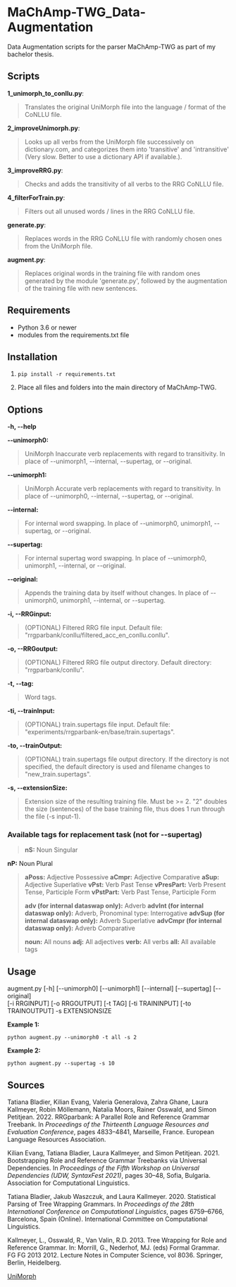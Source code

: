 # MaChAmp-TWG_Data-Augmentation
Data Augmentation scripts for the parser MaChAmp-TWG as part of my bachelor thesis.


## Scripts
**1_unimorph_to_conllu.py**:
>Translates the original UniMorph file into the language / format of the CoNLLU file.

**2_improveUnimorph.py**:
>Looks up all verbs from the UniMorph file successively on dictionary.com, and categorizes them into 'transitive' and 'intransitive' (Very slow. Better to use a dictionary API if available.).

**3_improveRRG.py**:
>Checks and adds the transitivity of all verbs to the RRG CoNLLU file.

**4_filterForTrain.py**:
>Filters out all unused words / lines in the RRG CoNLLU file.

**generate.py**:
>Replaces words in the RRG CoNLLU file with randomly chosen ones from the UniMorph file.

**augment.py**:
>Replaces original words in the training file with random ones generated by the module 'generate.py', followed by the augmentation of the training file with new sentences.


## Requirements
- Python 3.6 or newer
- modules from the requirements.txt file


## Installation

1. ```
   pip install -r requirements.txt
   ```
3. Place all files and folders into the main directory of MaChAmp-TWG.


## Options
**-h, --help**  

**--unimorph0:**
>UniMorph Inaccurate verb replacements with regard to transitivity. In place of --unimorph1, --internal, --supertag, or --original.

**--unimorph1:**
>UniMorph Accurate verb replacements with regard to transitivity. In place of --unimorph0, --internal, --supertag, or --original.

**--internal:**
>For internal word swapping. In place of --unimorph0, unimorph1, --supertag, or --original.

**--supertag:**
>For internal supertag word swapping. In place of --unimorph0, unimorph1, --internal, or --original.

**--original:**
>Appends the training data by itself without changes. In place of --unimorph0, unimorph1, --internal, or --supertag. 

**-i, --RRGinput:**
>(OPTIONAL) Filtered RRG file input. Default file: "rrgparbank/conllu/filtered_acc_en_conllu.conllu".

**-o, --RRGoutput:**
>(OPTIONAL) Filtered RRG file output directory. Default directory: "rrgparbank/conllu".

**-t, --tag:**
>Word tags.

**-ti, --trainInput:**
>(OPTIONAL) train.supertags file input. Default file: "experiments/rrgparbank-en/base/train.supertags".

**-to, --trainOutput:**
>(OPTIONAL) train.supertags file output directory. If the directory is not specified, the default directory is used and filename changes to "new_train.supertags".

**-s, --extensionSize:**
>Extension size of the resulting training file. Must be >= 2. "2" doubles the size (sentences) of the base training file, thus does 1 run through the file (-s input-1).


### Available tags for replacement task (not for --supertag)
>**nS:**  Noun Singular

**nP:**  Noun Plural
>
>**aPoss:**  Adjective Possessive
>**aCmpr:**  Adjective Comparative
>**aSup:**  Adjective Superlative
>**vPst:**  Verb Past Tense
>**vPresPart:**  Verb Present Tense, Participle Form
>**vPstPart:**  Verb Past Tense, Participle Form
>
>**adv (for internal dataswap only):**  Adverb
>**advInt (for internal dataswap only):**  Adverb, Pronominal type: Interrogative
>**advSup (for internal dataswap only):**  Adverb Superlative
>**advCmpr (for internal dataswap only):**  Adverb Comparative
>
>**noun:**  All nouns
>**adj:**  All adjectives
>**verb:**  All verbs
>**all:**  All available tags


## Usage
augment.py [-h] [--unimorph0] [--unimorph1] [--internal] [--supertag] [--original]  
[-i RRGINPUT] [-o RRGOUTPUT] [-t TAG] [-ti TRAININPUT] [-to TRAINOUTPUT] -s EXTENSIONSIZE

**Example 1:**  
```
python augment.py --unimorph0 -t all -s 2
```

**Example 2:**  
```
python augment.py --supertag -s 10
```


## Sources
Tatiana Bladier, Kilian Evang, Valeria Generalova, Zahra Ghane, Laura Kallmeyer, Robin Möllemann, Natalia Moors, Rainer Osswald, and Simon Petitjean. 2022. RRGparbank: A Parallel Role and Reference Grammar Treebank. In _Proceedings of the Thirteenth Language Resources and Evaluation Conference_, pages 4833–4841, Marseille, France. European Language Resources Association.  

Kilian Evang, Tatiana Bladier, Laura Kallmeyer, and Simon Petitjean. 2021. Bootstrapping Role and Reference Grammar Treebanks via Universal Dependencies. In _Proceedings of the Fifth Workshop on Universal Dependencies (UDW, SyntaxFest 2021)_, pages 30–48, Sofia, Bulgaria. Association for Computational Linguistics.  

Tatiana Bladier, Jakub Waszczuk, and Laura Kallmeyer. 2020. Statistical Parsing of Tree Wrapping Grammars. In _Proceedings of the 28th International Conference on Computational Linguistics_, pages 6759–6766, Barcelona, Spain (Online). International Committee on Computational Linguistics.  

Kallmeyer, L., Osswald, R., Van Valin, R.D. 2013. Tree Wrapping for Role and Reference Grammar. In: Morrill, G., Nederhof, MJ. (eds) Formal Grammar. FG FG 2013 2012. Lecture Notes in Computer Science, vol 8036. Springer, Berlin, Heidelberg.  

[UniMorph](https://unimorph.github.io/)
